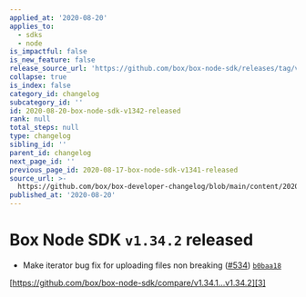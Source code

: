 ```yaml
---
applied_at: '2020-08-20'
applies_to:
  - sdks
  - node
is_impactful: false
is_new_feature: false
release_source_url: 'https://github.com/box/box-node-sdk/releases/tag/v1.34.2'
collapse: true
is_index: false
category_id: changelog
subcategory_id: ''
id: 2020-08-20-box-node-sdk-v1342-released
rank: null
total_steps: null
type: changelog
sibling_id: ''
parent_id: changelog
next_page_id: ''
previous_page_id: 2020-08-17-box-node-sdk-v1341-released
source_url: >-
  https://github.com/box/box-developer-changelog/blob/main/content/2020/08-20-box-node-sdk-v1342-released.md
published_at: '2020-08-20'
---
```

# Box Node SDK `v1.34.2` released

- Make iterator bug fix for uploading files non breaking ([#534][1]) [`b0baa18`][2]

[https://github.com/box/box-node-sdk/compare/v1.34.1...v1.34.2][3]

[1]: https://github.com/box/box-node-sdk/issues/534

[2]: https://github.com/box/box-node-sdk/commit/b0baa18ef6d9dab99fd1db5b898d2cce46e5521d

[3]: https://github.com/box/box-node-sdk/compare/v1.34.1...v1.34.2